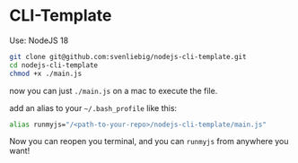 # CLI-Template

Use: NodeJS 18

```bash
git clone git@github.com:svenliebig/nodejs-cli-template.git
cd nodejs-cli-template
chmod +x ./main.js
```

now you can just `./main.js` on a mac to execute the file.

add an alias to your `~/.bash_profile` like this:

```bash
alias runmyjs="/<path-to-your-repo>/nodejs-cli-template/main.js"
```

Now you can reopen you terminal, and you can `runmyjs` from anywhere you want!
